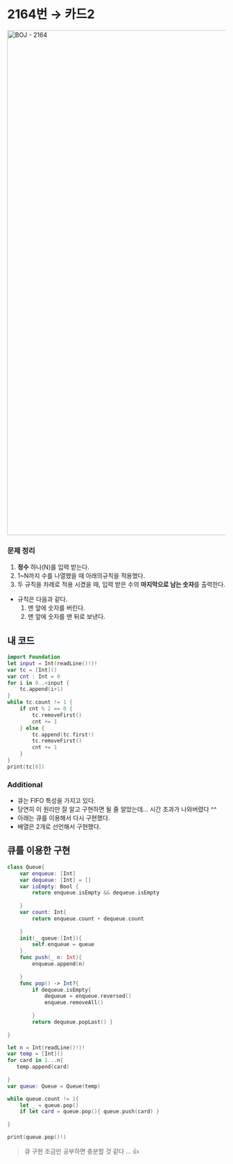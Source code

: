 # 2164번 → 카드2
<img width="1163" alt="BOJ - 2164" src="https://user-images.githubusercontent.com/64394744/134856990-bb44b464-08a8-4323-bad9-ba4f53d56b79.png">


### 문제 정리
1. **정수** 하나(N)를 입력 받는다.
2. 1~N까지 수를 나열했을 때 아래의규칙을 적용했다.
3. 두 규칙을 차례로 적용 시켰을 때, 입력 받은 수의 **마지막으로 남는 숫자**를 출력한다.

* 규칙은 다음과 같다.
    1. 맨 앞에 숫자를 버린다.
    2. 맨 앞에 숫자를 맨 뒤로 보낸다.


## 내 코드
```swift
import Foundation
let input = Int(readLine()!)!
var tc = [Int]()
var cnt : Int = 0
for i in 0..<input {
    tc.append(i+1)
}
while tc.count != 1 {
    if cnt % 2 == 0 {
        tc.removeFirst()
        cnt += 1
    } else {
        tc.append(tc.first!)
        tc.removeFirst()
        cnt += 1
    }
}
print(tc[0])
```

### Additional

 - 큐는 FIFO 특성을 가지고 있다.
 - 당연히 이 원리만 잘 알고 구현하면 될 줄 알았는데... 시간 초과가 나와버렸다 ^^
 - 아래는 큐를 이용해서 다시 구현했다.
 - 배열은 2개로 선언해서 구현했다.
 
 
 ## 큐를 이용한 구현
 ```swift
 class Queue{
     var enqueue: [Int]
     var dequeue: [Int] = []
     var isEmpty: Bool {
         return enqueue.isEmpty && dequeue.isEmpty
         
     }
     var count: Int{
         return enqueue.count + dequeue.count
         
     }
     init(_ queue:[Int]){
         self.enqueue = queue
     }
     func push(_ n: Int){
         enqueue.append(n)
         
     }
     func pop() -> Int?{
         if dequeue.isEmpty{
             dequeue = enqueue.reversed()
             enqueue.removeAll()
             
         }
         return dequeue.popLast() }
     
 }
 
 let n = Int(readLine()!)!
 var temp = [Int]()
 for card in 1...n{ 
    temp.append(card) 
    
}
 var queue: Queue = Queue(temp)

 while queue.count != 1{
     let _ = queue.pop()
     if let card = queue.pop(){ queue.push(card) }
     
 }
 
 print(queue.pop()!)
 ```

> 큐 구현 조금만 공부하면 충분할 것 같다 ... 👍

